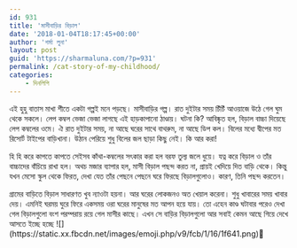 ```yaml
---
id: 931
title: 'মাসীবাড়ির বিড়াল'
date: '2018-01-04T18:17:45+00:00'
author: 'শর্মা লুনা'
layout: post
guid: 'https://sharmaluna.com/?p=931'
permalink: /cat-story-of-my-childhood/
categories:
    - দিনলিপি
---
```


এই হুহু বাতাস মাখা শীতে একটা গল্পই মনে পড়ছে। মাসীবাড়ির গল্প। রাত দুইটার সময় চিঁচিঁ আওয়াজে উঠে গেল ঘুম থেকে সকলে। লেপ কম্বল ভেজা ভেজা লাগছে এই হাড়কাপানো ঠাণ্ডায়। ঘটনা কি? আবিষ্কৃত হল, বিড়াল বাচ্চা দিয়েছে লেপ কম্বলের ওমে। ঐ রাত দুইটার সময়, না আছে ঘরের সাথে বাথরুম, না আছে ডিপ কল। বিলের মধ্যে দ্বীপের মত রিসোর্ট টাইপের বাড়িখানা। উঠান পেরিয়ে শুধু বিলের জল ছাড়া কিছু নেই। কি আর করা!

হি হি করে কাপতে কাপতে সেইসব কাঁথা-কম্বলের সৎকার করা হল বরফ তুল্য জলে ধুয়ে। যত্ন করে বিড়াল ও তাঁর বাচ্চ<span class="text_exposed_show">াদের বাঁচিয়ে রাখা হল। অথচ মজার ব্যাপার হল, মাসী বিড়াল পছন্দ করত না, প্রায়ই খেদিয়ে দিত বাড়ি থেকে। কিন্তু যখন মেসো স্কুল থেকে ফিরত, দেখা যেত তাঁর পেছনে পেছনে ঘরে ফিরছে বিড়ালগুলোও। কারণ, তিনি পছন্দ করতেন।</span>

<div class="text_exposed_show">গ্রামের বাড়িতে বিড়াল সাধারণত খুব ন্যাওটা হয়না। আর ঘরের লোকজনও অত খেয়াল করেনা। শুধু খাবারের সময় খাবার দেয়। এমনিই ঘরময় ঘুরে ফিরে একসময় ওরা ঘরের মানুষের মত আপন হয়ে যায়। তো এহেন কাণ্ড ঘটাবার পরেও দেখা গেল বিড়ালগুলো বংশ পরম্পরায় রয়ে গেল মাসীর কাছে। এখন সে বাড়ির বিড়ালগুলো আর সবাই কেমন আছে গিয়ে দেখে আসতে ইচ্ছে হচ্ছে <span class="_47e3 _5mfr" title="frown emoticon">![](https://static.xx.fbcdn.net/images/emoji.php/v9/fcb/1/16/1f641.png)<span aria-hidden="true" class="_7oe">🙁</span></span>

</div>